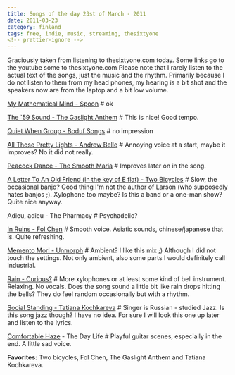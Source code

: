```yaml
---
title: Songs of the day 23st of March - 2011
date: 2011-03-23
category: finland
tags: free, indie, music, streaming, thesixtyone
<!-- prettier-ignore -->
---
```


Graciously taken from listening to thesixtyone.com today. Some links go to the
youtube some to thesixtyone.com Please note that I rarely listen to the actual
text of the songs, just the music and the rhythm. Primarily because I do not
listen to them from my head phones, my hearing is a bit shot and the speakers
now are from the laptop and a bit low volume.

[My Mathematical Mind - Spoon](http://www.youtube.com/watch?v=FIu-9PbmRao "on youtube") #
ok

[The \`59 Sound - The Gaslight Anthem](http://www.youtube.com/watch?v=G1lq40tR72Q "on the tube")
\# This is nice! Good tempo.

[Quiet When Group - Boduf Songs](http://www.youtube.com/watch?v=Dg3t4fZs9Xg "on youtube")
\# no impression

[All Those Pretty Lights - Andrew Belle](http://www.youtube.com/watch?v=t_qqIlcIqjw "on youtube")
\# Annoying voice at a start, maybe it improves? No it did not really.

[Peacock Dance - The Smooth Maria](http://www.youtube.com/watch?v=prDZTtj2UE0 "on youtube") #
Improves later on in the song.

[A Letter To An Old Friend (in the key of E flat) - Two Bicycles](http://www.thesixtyone.com/s/hiBBayhtXHR/ "Two Bicycles on the sixtyone")
\# Slow, the occasional banjo? Good thing I'm not the author of Larson (who
supposedly hates banjos ;). Xylophone too maybe? Is this a band or a one-man
show? Quite nice anyway.

Adieu, adieu - The Pharmacy # Psychadelic?

[In Ruins - Fol Chen](http://www.youtube.com/watch?v=D-nOM44hNdY "on youtube")
\# Smooth voice. Asiatic sounds, chinese/japanese that is. Quite refreshing.

[Memento Mori - Unmorph](http://www.thesixtyone.com/song/comments/list/ykz3nnCt9DH/#/song/comments/list/ykz3nnCt9DH/ "on thesixtyone")
\# Ambient? I like this mix ;) Although I did not touch the settings. Not only
ambient, also some parts I would definitely call industrial.

[Rain - Curious?](http://thesixtyone.com/s/stphCUkHLWA/ "on thesixtyone") \#
More xylophones or at least some kind of bell instrument. Relaxing. No vocals.
Does the song sound a little bit like rain drops hitting the bells? They do feel
random occasionally but with a rhythm.

[Social Standing - Tatiana Kochkareva](http://www.thesixtyone.com/song/comments/list/DsF7dzMScHF/#/song/comments/list/DsF7dzMScHF/ "on thesixtyone") #
Singer is Russian - studied Jazz. Is this song jazz though? I have no idea. For
sure I will look this one up later and listen to the lyrics.

[Comfortable Haze](http://www.thesixtyone.com/song/comments/list/o57tJSVI8Dn/#/song/comments/list/o57tJSVI8Dn/ "on thesixtyone")
\- The Day Life # Playful guitar scenes, especially in the end. A little sad
voice.

**Favorites:** Two bicycles, Fol Chen, The Gaslight Anthem and Tatiana
Kochkareva.
